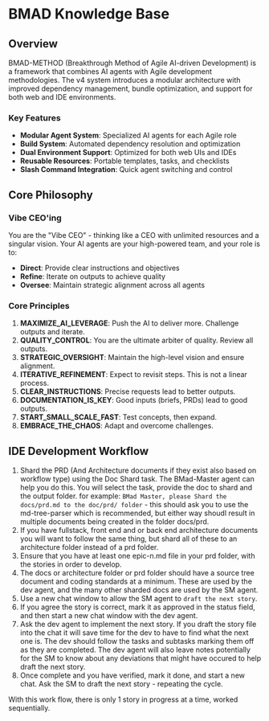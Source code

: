 # BMAD Knowledge Base

## Overview

BMAD-METHOD (Breakthrough Method of Agile AI-driven Development) is a framework that combines AI agents with Agile development methodologies. The v4 system introduces a modular architecture with improved dependency management, bundle optimization, and support for both web and IDE environments.

### Key Features

- **Modular Agent System**: Specialized AI agents for each Agile role
- **Build System**: Automated dependency resolution and optimization
- **Dual Environment Support**: Optimized for both web UIs and IDEs
- **Reusable Resources**: Portable templates, tasks, and checklists
- **Slash Command Integration**: Quick agent switching and control

## Core Philosophy

### Vibe CEO'ing

You are the "Vibe CEO" - thinking like a CEO with unlimited resources and a singular vision. Your AI agents are your high-powered team, and your role is to:

- **Direct**: Provide clear instructions and objectives
- **Refine**: Iterate on outputs to achieve quality
- **Oversee**: Maintain strategic alignment across all agents

### Core Principles

1. **MAXIMIZE_AI_LEVERAGE**: Push the AI to deliver more. Challenge outputs and iterate.
2. **QUALITY_CONTROL**: You are the ultimate arbiter of quality. Review all outputs.
3. **STRATEGIC_OVERSIGHT**: Maintain the high-level vision and ensure alignment.
4. **ITERATIVE_REFINEMENT**: Expect to revisit steps. This is not a linear process.
5. **CLEAR_INSTRUCTIONS**: Precise requests lead to better outputs.
6. **DOCUMENTATION_IS_KEY**: Good inputs (briefs, PRDs) lead to good outputs.
7. **START_SMALL_SCALE_FAST**: Test concepts, then expand.
8. **EMBRACE_THE_CHAOS**: Adapt and overcome challenges.

## IDE Development Workflow

1. Shard the PRD (And Architecture documents if they exist also based on workflow type) using the Doc Shard task. The BMad-Master agent can help you do this. You will select the task, provide the doc to shard and the output folder. for example: `BMad Master, please Shard the docs/prd.md to the doc/prd/ folder` - this should ask you to use the md-tree-parser which is recommended, but either way shoudl result in multiple documents being created in the folder docs/prd.
2. If you have fullstack, front end and or back end architecture documents you will want to follow the same thing, but shard all of these to an architecture folder instead of a prd folder.
3. Ensure that you have at least one epic-n.md file in your prd folder, with the stories in order to develop.
4. The docs or architecture folder or prd folder should have a source tree document and coding standards at a minimum. These are used by the dev agent, and the many other sharded docs are used by the SM agent.
5. Use a new chat window to allow the SM agent to `draft the next story`.
6. If you agree the story is correct, mark it as approved in the status field, and then start a new chat window with the dev agent.
7. Ask the dev agent to implement the next story. If you draft the story file into the chat it will save time for the dev to have to find what the next one is. The dev should follow the tasks and subtasks marking them off as they are completed. The dev agent will also leave notes potentially for the SM to know about any deviations that might have occured to help draft the next story.
8. Once complete and you have verified, mark it done, and start a new chat. Ask the SM to draft the next story - repeating the cycle.

With this work flow, there is only 1 story in progress at a time, worked sequentially.
